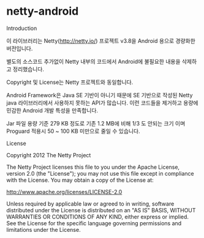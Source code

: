 netty-android
=============

Introduction
 
이 라이브러리는 Netty(http://netty.io/) 프로젝트 v3.8을 Android 용으로 경량화한 버전입니다. 

별도의 소스코드 추가없이 Netty 내부의 코드에서 Android에 불필요한 내용을 삭제하고 정리했습니다. 

Copyright 및 License는 Netty 프로젝트와 동일합니다.


Android Framework은 Java SE 기반이 아니기 때문에 SE 기반으로 작성된 Netty java 라이브러리에서 사용하지 못하는 API가 많습니다. 이런 코드들을 제거하고 용량에 민감한 Android 개발 특성을 만족합니다.

Jar 파일 용량 기준 279 KB 정도로 기존 1.2 MB에 비해 1/3 도 안되는 크기 이며 
Proguard 적용시 50 ~ 100 KB 미만으로 줄일 수 있습니다.


License
 
 Copyright 2012 The Netty Project
 
 The Netty Project licenses this file to you under the Apache License,
 version 2.0 (the "License"); you may not use this file except in compliance
 with the License. You may obtain a copy of the License at:
 
   http://www.apache.org/licenses/LICENSE-2.0
 
 Unless required by applicable law or agreed to in writing, software
 distributed under the License is distributed on an "AS IS" BASIS, WITHOUT
 WARRANTIES OR CONDITIONS OF ANY KIND, either express or implied. See the
 License for the specific language governing permissions and limitations
 under the License.
